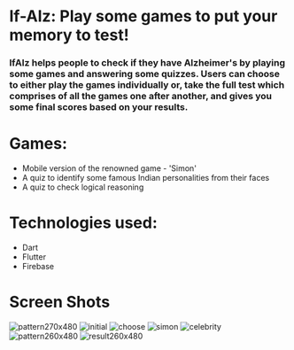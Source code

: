 # If-Alz: Play some games to put your memory to test!

### IfAlz helps people to check if they have Alzheimer's by playing some games and answering some quizzes. Users can choose to either play the games individually or, take the full test which comprises of all the games one after another, and gives you some final scores based on your results.


# Games:

- Mobile version of the renowned game - 'Simon'
- A quiz to identify some famous Indian personalities from their faces
- A quiz to check logical reasoning


# Technologies used:

- Dart
- Flutter
- Firebase

# Screen Shots

![pattern270x480](https://user-images.githubusercontent.com/51400182/74451780-23c6f300-4ea6-11ea-821d-524a7c587666.png)
![initial](https://user-images.githubusercontent.com/51400182/74449321-6c7cad00-4ea2-11ea-80f0-28d4f37747ed.gif)
![choose](https://user-images.githubusercontent.com/51400182/74448468-05122d80-4ea1-11ea-8e0d-79a9ee5e04bb.gif)
![simon](https://user-images.githubusercontent.com/51400182/74449862-32f87180-4ea3-11ea-9a42-557a2c09e4e6.gif)
![celebrity](https://user-images.githubusercontent.com/51400182/74450597-5374fb80-4ea4-11ea-942c-86c84e02b397.gif)
![pattern260x480](https://user-images.githubusercontent.com/51400182/74451407-94214480-4ea5-11ea-8ce7-e9be91dffaf5.png)
![result260x480](https://user-images.githubusercontent.com/51400182/74451396-8d92cd00-4ea5-11ea-8440-0998dd2ea450.png)

